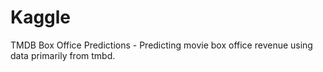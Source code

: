 # Kaggle

TMDB Box Office Predictions - Predicting movie box office revenue using data primarily from tmbd.
